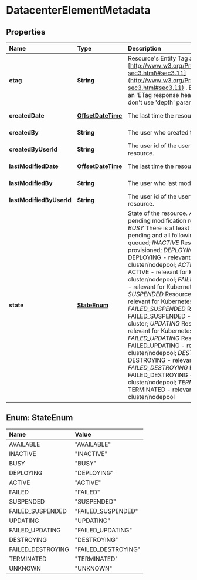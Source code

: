 # DatacenterElementMetadata

## Properties

| Name | Type | Description | Notes |
| :--- | :--- | :--- | :--- |
| **etag** | **String** | Resource's Entity Tag as defined in [http://www.w3.org/Protocols/rfc2616/rfc2616-sec3.html\#sec3.11](http://www.w3.org/Protocols/rfc2616/rfc2616-sec3.html#sec3.11) . Entity Tag is also added as an 'ETag response header to requests which don't use 'depth' parameter. | \[optional\] \[readonly\] |
| **createdDate** | [**OffsetDateTime**](https://github.com/ionos-cloud/sdk-java/tree/e301a24b681f0ad424762e13995b95c67ad7e66b/docs/OffsetDateTime.md) | The last time the resource was created | \[optional\] \[readonly\] |
| **createdBy** | **String** | The user who created the resource. | \[optional\] \[readonly\] |
| **createdByUserId** | **String** | The user id of the user who has created the resource. | \[optional\] \[readonly\] |
| **lastModifiedDate** | [**OffsetDateTime**](https://github.com/ionos-cloud/sdk-java/tree/e301a24b681f0ad424762e13995b95c67ad7e66b/docs/OffsetDateTime.md) | The last time the resource has been modified | \[optional\] \[readonly\] |
| **lastModifiedBy** | **String** | The user who last modified the resource. | \[optional\] \[readonly\] |
| **lastModifiedByUserId** | **String** | The user id of the user who has last modified the resource. | \[optional\] \[readonly\] |
| **state** | [**StateEnum**](datacenterelementmetadata.md#StateEnum) | State of the resource. _AVAILABLE_ There are no pending modification requests for this item; _BUSY_ There is at least one modification request pending and all following requests will be queued; _INACTIVE_ Resource has been de-provisioned; _DEPLOYING_ Resource state DEPLOYING - relevant for Kubernetes cluster/nodepool; _ACTIVE_ Resource state ACTIVE - relevant for Kubernetes cluster/nodepool; _FAILED_ Resource state FAILED - relevant for Kubernetes cluster/nodepool; _SUSPENDED_ Resource state SUSPENDED - relevant for Kubernetes cluster/nodepool; _FAILED\_SUSPENDED_ Resource state FAILED\_SUSPENDED - relevant for Kubernetes cluster; _UPDATING_ Resource state UPDATING - relevant for Kubernetes cluster/nodepool; _FAILED\_UPDATING_ Resource state FAILED\_UPDATING - relevant for Kubernetes cluster/nodepool; _DESTROYING_ Resource state DESTROYING - relevant for Kubernetes cluster; _FAILED\_DESTROYING_ Resource state FAILED\_DESTROYING - relevant for Kubernetes cluster/nodepool; _TERMINATED_ Resource state TERMINATED - relevant for Kubernetes cluster/nodepool | \[optional\] \[readonly\] |

## Enum: StateEnum

| Name | Value |
| :--- | :--- |
| AVAILABLE | "AVAILABLE" |
| INACTIVE | "INACTIVE" |
| BUSY | "BUSY" |
| DEPLOYING | "DEPLOYING" |
| ACTIVE | "ACTIVE" |
| FAILED | "FAILED" |
| SUSPENDED | "SUSPENDED" |
| FAILED\_SUSPENDED | "FAILED\_SUSPENDED" |
| UPDATING | "UPDATING" |
| FAILED\_UPDATING | "FAILED\_UPDATING" |
| DESTROYING | "DESTROYING" |
| FAILED\_DESTROYING | "FAILED\_DESTROYING" |
| TERMINATED | "TERMINATED" |
| UNKNOWN | "UNKNOWN" |

